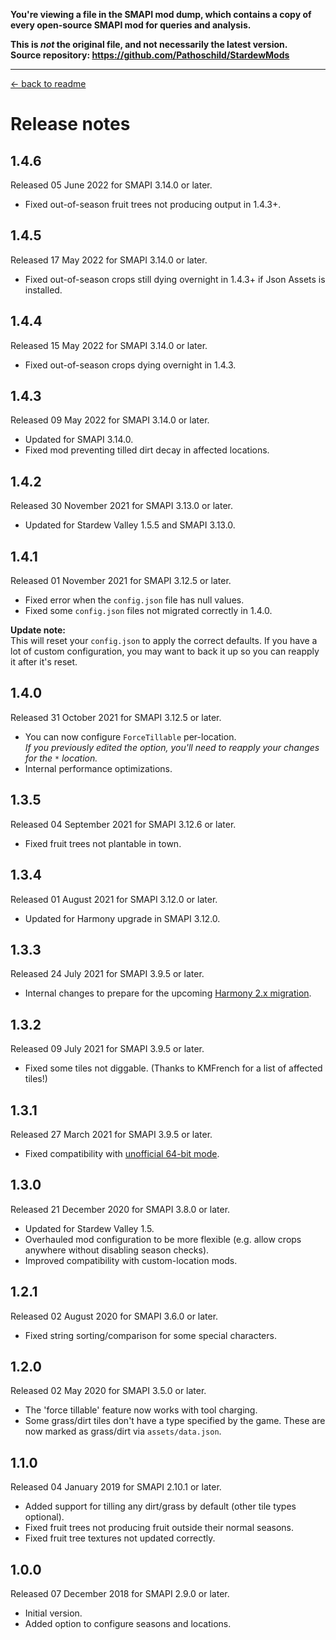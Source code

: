 **You're viewing a file in the SMAPI mod dump, which contains a copy of every open-source SMAPI mod
for queries and analysis.**

**This is _not_ the original file, and not necessarily the latest version.**  
**Source repository: https://github.com/Pathoschild/StardewMods**

----

[← back to readme](README.md)

# Release notes
## 1.4.6
Released 05 June 2022 for SMAPI 3.14.0 or later.

* Fixed out-of-season fruit trees not producing output in 1.4.3+.

## 1.4.5
Released 17 May 2022 for SMAPI 3.14.0 or later.

* Fixed out-of-season crops still dying overnight in 1.4.3+ if Json Assets is installed.

## 1.4.4
Released 15 May 2022 for SMAPI 3.14.0 or later.

* Fixed out-of-season crops dying overnight in 1.4.3.

## 1.4.3
Released 09 May 2022 for SMAPI 3.14.0 or later.

* Updated for SMAPI 3.14.0.
* Fixed mod preventing tilled dirt decay in affected locations.

## 1.4.2
Released 30 November 2021 for SMAPI 3.13.0 or later.

* Updated for Stardew Valley 1.5.5 and SMAPI 3.13.0.

## 1.4.1
Released 01 November 2021 for SMAPI 3.12.5 or later.

* Fixed error when the `config.json` file has null values.
* Fixed some `config.json` files not migrated correctly in 1.4.0.

**Update note:**  
This will reset your `config.json` to apply the correct defaults. If you have a lot of custom
configuration, you may want to back it up so you can reapply it after it's reset.

## 1.4.0
Released 31 October 2021 for SMAPI 3.12.5 or later.

* You can now configure `ForceTillable` per-location.  
  _If you previously edited the option, you'll need to reapply your changes for the `*` location._
* Internal performance optimizations.

## 1.3.5
Released 04 September 2021 for SMAPI 3.12.6 or later.

* Fixed fruit trees not plantable in town.

## 1.3.4
Released 01 August 2021 for SMAPI 3.12.0 or later.

* Updated for Harmony upgrade in SMAPI 3.12.0.

## 1.3.3
Released 24 July 2021 for SMAPI 3.9.5 or later.

* Internal changes to prepare for the upcoming [Harmony 2.x migration](https://stardewvalleywiki.com/Modding:Migrate_to_Harmony_2.0).

## 1.3.2
Released 09 July 2021 for SMAPI 3.9.5 or later.

* Fixed some tiles not diggable. (Thanks to KMFrench for a list of affected tiles!)

## 1.3.1
Released 27 March 2021 for SMAPI 3.9.5 or later.

* Fixed compatibility with [unofficial 64-bit mode](https://stardewvalleywiki.com/Modding:Migrate_to_64-bit_on_Windows).

## 1.3.0
Released 21 December 2020 for SMAPI 3.8.0 or later.

* Updated for Stardew Valley 1.5.
* Overhauled mod configuration to be more flexible (e.g. allow crops anywhere without disabling season checks).
* Improved compatibility with custom-location mods.

## 1.2.1
Released 02 August 2020 for SMAPI 3.6.0 or later.

* Fixed string sorting/comparison for some special characters.

## 1.2.0
Released 02 May 2020 for SMAPI 3.5.0 or later.

* The 'force tillable' feature now works with tool charging.
* Some grass/dirt tiles don't have a type specified by the game. These are now marked as grass/dirt via `assets/data.json`.

## 1.1.0
Released 04 January 2019 for SMAPI 2.10.1 or later.

* Added support for tilling any dirt/grass by default (other tile types optional).
* Fixed fruit trees not producing fruit outside their normal seasons.
* Fixed fruit tree textures not updated correctly.

## 1.0.0
Released 07 December 2018 for SMAPI 2.9.0 or later.

* Initial version.
* Added option to configure seasons and locations.

